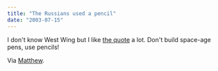 ```yaml
---
title: "The Russians used a pencil"
date: "2003-07-15"
---
```


I don't know West Wing but I like [the quote](http://www.smalla.net/infofeed/2003/07/15/tidbit_of_the_day.shtml) a lot. Don't build space-age pens, use pencils!

Via [Matthew](http://www.silent-penguin.com/archives/001206.html).
